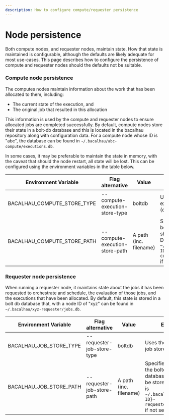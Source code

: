 ```yaml
---
description: How to configure compute/requester persistence
---
```


# Node persistence

Both compute nodes, and requester nodes, maintain state. How that state is maintained is configurable, although the defaults are likely adequate for most use-cases. This page describes how to configure the persistence of compute and requester nodes should the defaults not be suitable.

### Compute node persistence

The computes nodes maintain information about the work that has been allocated to them, including:

* The current state of the execution, and
* The original job that resulted in this allocation

This information is used by the compute and requester nodes to ensure allocated jobs are completed successfully. By default, compute nodes store their state in a bolt-db database and this is located in the bacalhau repository along with configuration data. For a compute node whose ID is "abc", the database can be found in `~/.bacalhau/abc-compute/executions.db`.

In some cases, it may be preferable to maintain the state in memory, with the caveat that should the node restart, all state will be lost. This can be configured using the environment variables in the table below.

| Environment Variable           | Flag alternative               | Value                  | Effect                                                                                                                    |
| ------------------------------ | ------------------------------ | ---------------------- | ------------------------------------------------------------------------------------------------------------------------- |
| BACALHAU\_COMPUTE\_STORE\_TYPE | --compute-execution-store-type | boltdb                 | Uses the bolt db execution store (default)                                                                                |
| BACALHAU\_COMPUTE\_STORE\_PATH | --compute-execution-store-path | A path (inc. filename) | Specifies where the boltdb database should be stored. Default is `~/.bacalhau/{NODE-ID}-compute/executions.db` if not set |

### Requester node persistence

When running a requester node, it maintains state about the jobs it has been requested to orchestrate and schedule, the evaluation of those jobs, and the executions that have been allocated. By default, this state is stored in a bolt db database that, with a node ID of "xyz" can be found in `~/.bacalhau/xyz-requester/jobs.db`.

| Environment Variable       | Flag alternative           | Value                  | Effect                                                                                                                |
| -------------------------- | -------------------------- | ---------------------- | --------------------------------------------------------------------------------------------------------------------- |
| BACALHAU\_JOB\_STORE\_TYPE | --requester-job-store-type | boltdb                 | Uses the bolt db job store (default)                                                                                  |
| BACALHAU\_JOB\_STORE\_PATH | --requester-job-store-path | A path (inc. filename) | Specifies where the boltdb database should be stored. Default is `~/.bacalhau/{NODE-ID}-requester/jobs.db` if not set |

